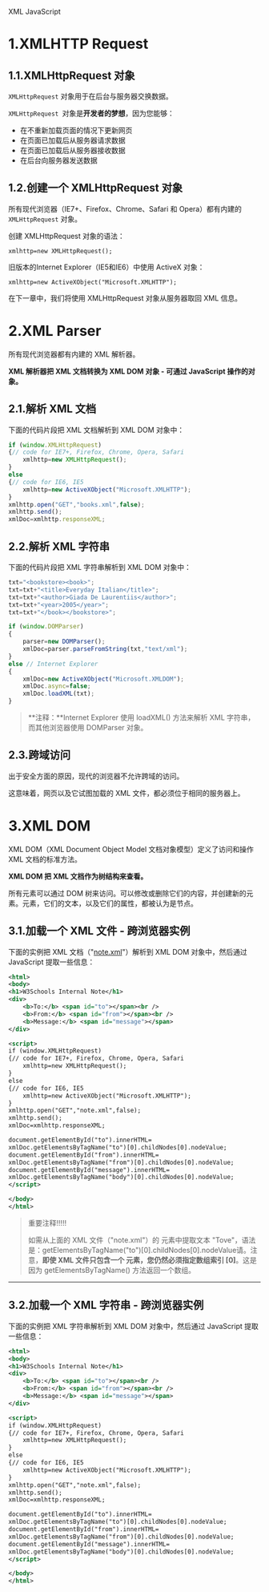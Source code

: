 XML JavaScript

# 1.XMLHTTP Request

## 1.1.XMLHttpRequest 对象

`XMLHttpRequest` 对象用于在后台与服务器交换数据。

`XMLHttpRequest `对象是**开发者的梦想**，因为您能够：

- 在不重新加载页面的情况下更新网页
- 在页面已加载后从服务器请求数据
- 在页面已加载后从服务器接收数据
- 在后台向服务器发送数据



## 1.2.创建一个 XMLHttpRequest 对象

所有现代浏览器（IE7+、Firefox、Chrome、Safari 和 Opera）都有内建的` XMLHttpRequest` 对象。

创建 XMLHttpRequest 对象的语法：

`xmlhttp=new XMLHttpRequest();`

旧版本的Internet Explorer（IE5和IE6）中使用 ActiveX 对象：

`xmlhttp=new ActiveXObject("Microsoft.XMLHTTP");`

在下一章中，我们将使用 XMLHttpRequest 对象从服务器取回 XML 信息。

# 2.XML Parser

所有现代浏览器都有内建的 XML 解析器。

**XML 解析器把 XML 文档转换为 XML DOM 对象 - 可通过 JavaScript 操作的对象。**

## 2.1.解析 XML 文档

下面的代码片段把 XML 文档解析到 XML DOM 对象中：

```js
if (window.XMLHttpRequest)
{// code for IE7+, Firefox, Chrome, Opera, Safari
	xmlhttp=new XMLHttpRequest();
}
else
{// code for IE6, IE5
	xmlhttp=new ActiveXObject("Microsoft.XMLHTTP");
}
xmlhttp.open("GET","books.xml",false);
xmlhttp.send();
xmlDoc=xmlhttp.responseXML;
```

## 2.2.解析 XML 字符串

下面的代码片段把 XML 字符串解析到 XML DOM 对象中：

```js
txt="<bookstore><book>";
txt=txt+"<title>Everyday Italian</title>";
txt=txt+"<author>Giada De Laurentiis</author>";
txt=txt+"<year>2005</year>";
txt=txt+"</book></bookstore>";

if (window.DOMParser)
{
	parser=new DOMParser();
	xmlDoc=parser.parseFromString(txt,"text/xml");
}
else // Internet Explorer
{
	xmlDoc=new ActiveXObject("Microsoft.XMLDOM");
	xmlDoc.async=false;
	xmlDoc.loadXML(txt);
}
```



> **注释：**Internet Explorer 使用 loadXML() 方法来解析 XML 字符串，而其他浏览器使用 DOMParser 对象。

## 2.3.跨域访问

出于安全方面的原因，现代的浏览器不允许跨域的访问。

这意味着，网页以及它试图加载的 XML 文件，都必须位于相同的服务器上。

# 3.XML DOM

XML DOM（XML Document Object Model 文档对象模型）定义了访问和操作 XML 文档的标准方法。

**XML DOM 把 XML 文档作为树结构来查看。**

所有元素可以通过 DOM 树来访问。可以修改或删除它们的内容，并创建新的元素。元素，它们的文本，以及它们的属性，都被认为是节点。

## 3.1.加载一个 XML 文件 - 跨浏览器实例

下面的实例把 XML 文档（"[note.xml](https://www.runoob.com/try/xml/note.xml)"）解析到 XML DOM 对象中，然后通过 JavaScript 提取一些信息：

```xml
<html>
<body>
<h1>W3Schools Internal Note</h1>
<div>
	<b>To:</b> <span id="to"></span><br />
	<b>From:</b> <span id="from"></span><br />
	<b>Message:</b> <span id="message"></span>
</div>

<script>
if (window.XMLHttpRequest)
{// code for IE7+, Firefox, Chrome, Opera, Safari
	xmlhttp=new XMLHttpRequest();
}
else
{// code for IE6, IE5
	xmlhttp=new ActiveXObject("Microsoft.XMLHTTP");
}
xmlhttp.open("GET","note.xml",false);
xmlhttp.send();
xmlDoc=xmlhttp.responseXML;

document.getElementById("to").innerHTML=
xmlDoc.getElementsByTagName("to")[0].childNodes[0].nodeValue;
document.getElementById("from").innerHTML=
xmlDoc.getElementsByTagName("from")[0].childNodes[0].nodeValue;
document.getElementById("message").innerHTML=
xmlDoc.getElementsByTagName("body")[0].childNodes[0].nodeValue;
</script>

</body>
</html>
```

> 重要注释!!!!!
>
> 如需从上面的 XML 文件（"note.xml"）的 <to> 元素中提取文本 "Tove"，语法是：getElementsByTagName("to")[0].childNodes[0].nodeValue请。注意，**即使 XML 文件只包含一个 <to> 元素，您仍然必须指定数组索引 [0]**。这是因为 getElementsByTagName() 方法返回一个数组。

------

## 3.2.加载一个 XML 字符串 - 跨浏览器实例

下面的实例把 XML 字符串解析到 XML DOM 对象中，然后通过 JavaScript 提取一些信息：

```xml
<html>
<body>
<h1>W3Schools Internal Note</h1>
<div>
	<b>To:</b> <span id="to"></span><br />
	<b>From:</b> <span id="from"></span><br />
	<b>Message:</b> <span id="message"></span>
</div>

<script>
if (window.XMLHttpRequest)
{// code for IE7+, Firefox, Chrome, Opera, Safari
	xmlhttp=new XMLHttpRequest();
}
else
{// code for IE6, IE5
	xmlhttp=new ActiveXObject("Microsoft.XMLHTTP");
}
xmlhttp.open("GET","note.xml",false);
xmlhttp.send();
xmlDoc=xmlhttp.responseXML;

document.getElementById("to").innerHTML=
xmlDoc.getElementsByTagName("to")[0].childNodes[0].nodeValue;
document.getElementById("from").innerHTML=
xmlDoc.getElementsByTagName("from")[0].childNodes[0].nodeValue;
document.getElementById("message").innerHTML=
xmlDoc.getElementsByTagName("body")[0].childNodes[0].nodeValue;
</script>

</body>
</html>
```

